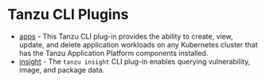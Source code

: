 # Tanzu CLI Plugins

- [apps](apps/overview.md) - This Tanzu CLI plug-in provides the ability to create, view, update, and delete application workloads on any Kubernetes cluster that has the Tanzu Application Platform components installed.
- [insight](insight/cli-overview.md) - The `tanzu insight` CLI plug-in enables querying vulnerability, image, and package data.  
